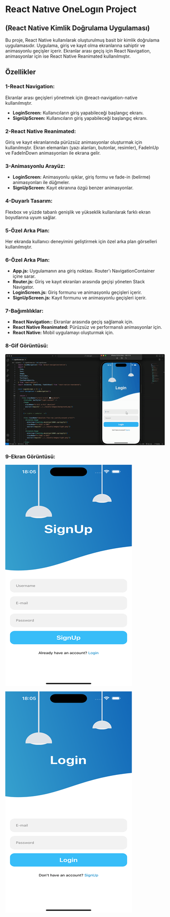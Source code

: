 # React Natıve OneLogın Project

## (React Native Kimlik Doğrulama Uygulaması)

Bu proje, React Native kullanılarak oluşturulmuş basit bir kimlik doğrulama uygulamasıdır. Uygulama, giriş ve kayıt olma ekranlarına sahiptir ve animasyonlu geçişler içerir. Ekranlar arası geçiş için React Navigation, animasyonlar için ise React Native Reanimated kullanılmıştır.

## Özellikler

### **1-React Navigation:**

Ekranlar arası geçişleri yönetmek için @react-navigation-native kullanılmıştır.

- **LoginScreen:** Kullanıcıların giriş yapabileceği başlangıç ekranı.
- **SignUpScreen:** Kullanıcıların giriş yapabileceği başlangıç ekranı.

### **2-React Native Reanimated:**

Giriş ve kayıt ekranlarında pürüzsüz animasyonlar oluşturmak için kullanılmıştır. Ekran elemanları (yazı alanları, butonlar, resimler), FadeInUp ve FadeInDown animasyonları ile ekrana gelir.

### **3-Animasyonlu Arayüz:**

- **LoginScreen:** Animasyonlu ışıklar, giriş formu ve fade-in (belirme) animasyonları ile düğmeler.
- **SignUpScreen:** Kayıt ekranına özgü benzer animasyonlar.

### **4-Duyarlı Tasarım:**

Flexbox ve yüzde tabanlı genişlik ve yükseklik kullanılarak farklı ekran boyutlarına uyum sağlar.

### **5-Özel Arka Plan:**

Her ekranda kullanıcı deneyimini geliştirmek için özel arka plan görselleri kullanılmıştır.

### **6-Özel Arka Plan:**

- **App.js:** Uygulamanın ana giriş noktası. Router'ı NavigationContainer içine sarar.
- **Router.js:** Giriş ve kayıt ekranları arasında geçişi yöneten Stack Navigator.
- **LoginScreen.js:** Giriş formunu ve animasyonlu geçişleri içerir.
- **SignUpScreen.js:** Kayıt formunu ve animasyonlu geçişleri içerir.

### **7-Bağımlılıklar:**

- **React Navigation::** Ekranlar arasında geçiş sağlamak için.
- **React Native Reanimated:** Pürüzsüz ve performanslı animasyonlar için.
- **React Native:** Mobil uygulamayı oluşturmak için.

### **8-Gif Görüntüsü:**

![](./assets/onLogin.gif)

### **9-Ekran Görüntüsü:**

![](./assets/images/oneLogin11.png)

![](./assets/images/oneLogin22.png)
